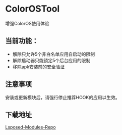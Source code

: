 # ColorOSTool

增强ColorOS使用体验

## 当前功能：
- 解除只允许5个非白名单应用自启动的限制  
- 解除启动器只能锁定5个后台应用的限制
- 移除apk安装前的安全验证

## 注意事项
安装或更新模块后，请强行停止推荐HOOK的应用以生效。

## 下载地址
<a href="https://github.com/Xposed-Modules-Repo/com.oosl.colorostool/releases/latest">Lsposed-Modules-Repo</a>
